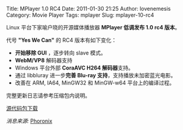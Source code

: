 Title: MPlayer 1.0 RC4
Date: 2011-01-30 21:25
Author: lovenemesis
Category: Movie Player
Tags: mplayer
Slug: mplayer-10-rc4

Linux 平台下家喻户晓的开源媒体播放器 **MPlayer 低调发布 1.0 rc4 版本**。

代号 **"Yes We Can"** 的 RC4 版本有如下变化：

-   **开始移除 GUI** ，逐步转向 slave 模式。
-   **WebM/VP8** 解码器支持
-   Windows 平台外部 **CoraAVC H264 解码器**支持。
-   通过 libbluray 进一步**完善 Blu-ray 支持**，支持播放未加密蓝光电影。
-   改善在 ARM, IA64, MinGW32 和 MinGW-w64 平台上的编译过程。

完整更新日志请参考压缩包内说明。

[源代码包下载](ftp://ftp1.mplayerhq.hu/MPlayer/releases/MPlayer-1.0rc4.tar.bz2)

*消息来源:*
[Phoronix](http://www.phoronix.com/scan.php?page=news_item&px=OTA1OA)
